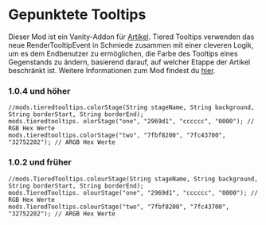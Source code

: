 # Gepunktete Tooltips

Dieser Mod ist ein Vanity-Addon für [Artikel](https://minecraft.curseforge.com/projects/item-stages). Tiered Tooltips verwenden das neue RenderTooltipEvent in Schmiede zusammen mit einer cleveren Logik, um es dem Endbenutzer zu ermöglichen, die Farbe des Tooltips eines Gegenstands zu ändern, basierend darauf, auf welcher Etappe der Artikel beschränkt ist. Weitere Informationen zum Mod findest du [hier](https://minecraft.curseforge.com/projects/tiered-tooltips).

### 1.0.4 und höher

```zenscript
//mods.tieredtooltips.colorStage(String stageName, String background, String borderStart, String borderEnd);
mods.tieredtooltips. olorStage("one", "2969d1", "cccccc", "0000"); // RGB Hex Werte
mods.tieredtooltips.colorStage("two", "7fbf8200", "7fc43700", "32752202"); // ARGB Hex Werte
```

### 1.0.2 und früher

```zenscript
//mods.TieredTooltips.colourStage(String stageName, String background, String borderStart, String borderEnd);
mods.TieredTooltips. olourStage("one", "2969d1", "cccccc", "0000"); // RGB Hex Werte
mods.TieredTooltips.colourStage("two", "7fbf8200", "7fc43700", "32752202"); // ARGB Hex Werte
```